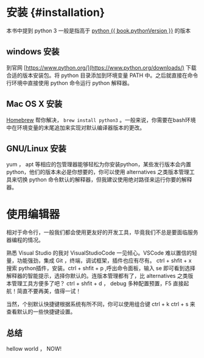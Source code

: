 # 安装 {#installation}

本书中提到 python 3 一般是指高于 [python {{ book.pythonVersion }}](https://www.python.org/downloads/) 的版本

## windows 安装

到官网 [https://www.python.org/](https://www.python.org/downloads/) 下载合适的版本安装包。将 python 目录添加到环境变量 PATH 中。之后就直接在命令行环境中直接使用 python 命令运行 python 解释器。

## Mac OS X 安装

[Homebrew](http://brew.sh) 帮你解决， `brew install python3` 。一般来说，你需要在bash环境中在环境变量的末尾追加来实现对默认编译器版本的更改。

## GNU/Linux 安装

yum ， apt 等相应的包管理器能够轻松为你安装python，某些发行版本会内置 python，他们的版本未必是你想要的，你可以使用 alternatives 之类版本管理工具来切换 python 命令默认的解释器，但我建议使用绝对路径来运行你要的解释器。

# 使用编辑器

相对于命令行，一般我们都会使用更友好的开发工具，毕竟我们不总是要面临服务器编程的情况。

熟悉 Visual Studio 的我对 VisualStudioCode 一见倾心。VSCode 难以置信的轻量，功能强劲，集成 Git ，终端，调试框架，插件也应有尽有。 ctrl + shfit + x 搜索 python插件，安装。ctrl + shfit + p ,呼出命令面板，输入 se 即可看到选择解释器的智能提示，选择你默认的。连版本管理都有了，比 alternatives 之类版本管理工具方便多了吧？ ctrl + shfit + d ， debug 多种配置预置，F5 直接起航！简直不要再美，值得一试！

当然，个别默认快捷键根据系统有所不同，你可以使用组合键 ctrl + k ctrl + s 来查看默认的一些快捷键设置。

## 总结

hellow world ， NOW!
